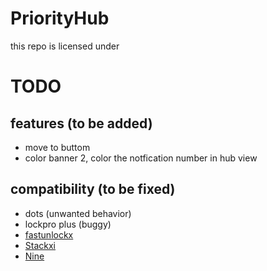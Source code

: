 # PriorityHub

this repo is licensed under 

# TODO

## features (to be added)
- move to buttom
- color banner 2, color the notfication number in hub view

## compatibility (to be fixed)
- dots (unwanted behavior)
- lockpro plus (buggy)
- [fastunlockx](https://github.com/CPDigitalDarkroom/FastUnlockX)
- [Stackxi](https://github.com/Ominousness/StackXI)
- [Nine](https://github.com/the-casle/nine)
